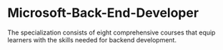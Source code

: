 # Microsoft-Back-End-Developer
The specialization consists of eight comprehensive courses that equip learners with the skills needed for backend development.
